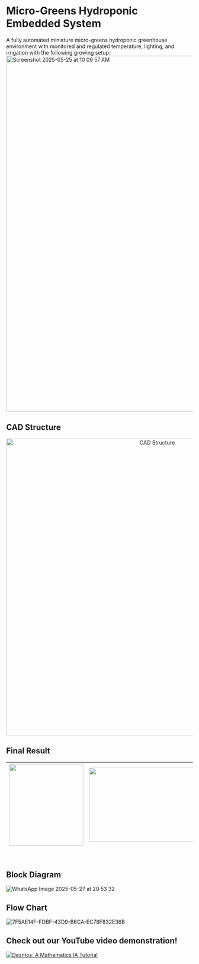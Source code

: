 # Micro-Greens Hydroponic Embedded System
A fully automated miniature micro-greens hydroponic greenhouse environment with monitored and regulated temperature, lighting, and irrigation with the following growing setup:
<img width="960" alt="Screenshot 2025-05-25 at 10 09 57 AM" src="https://github.com/user-attachments/assets/3471585a-9665-4aa2-be38-f93435f721f0" />

## CAD Structure
<div align = "center">
<img width="800" alt="CAD Structure" src="https://github.com/user-attachments/assets/6aa0b36b-8620-411b-bc5e-78b6649bb508">
</div>

## Final Result
| <img src="https://github.com/user-attachments/assets/bb60c1d8-d655-4d21-8515-5f9738e1a0f1" width="200" height="220"> | <img src="https://github.com/user-attachments/assets/e5d765a7-bee7-4c02-a20f-624fe94de983" width="300" height="200"> | <img src="https://github.com/user-attachments/assets/128544d7-c90b-4a3f-84ed-0702945e7489" width="200" height="220"> |
|:----------------------:|:----------------------:|:----------------------:|
</br>

## Block Diagram
![WhatsApp Image 2025-05-27 at 20 53 32](https://github.com/user-attachments/assets/3702be7d-772e-47d2-9c5a-1f10fe4aeb4f)

## Flow Chart
![7F5AE14F-FDBF-43D9-B6CA-EC78F832E36B](https://github.com/user-attachments/assets/9fc09db9-724e-494b-a060-027a5d83bfcd)

## Check out our YouTube video demonstration!
<!-- BEGIN YOUTUBE-CARD -->
[![Desmos: A Mathematics IA Tutorial](https://ytcards.demolab.com/?id=LiDkdGWbdg0&title=Desmos:+A+Mathematics+IA+Tutorial&lang=en&background_color=%f6f6f6f6&title_color=%2e2e2e2e&stats_color=%2e2e2e2e&max_title_lines=1&width=300&border_radius=5&duration=294 "Desmos: A Mathematics IA Tutorial")](https://youtu.be/LiDkdGWbdg0?si=xtq_g-NO9iX699A2)
<!-- END YOUTUBE-CARD -->
